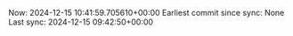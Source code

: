 Now: 2024-12-15 10:41:59.705610+00:00 Earliest commit since sync: None Last sync: 2024-12-15 09:42:50+00:00
